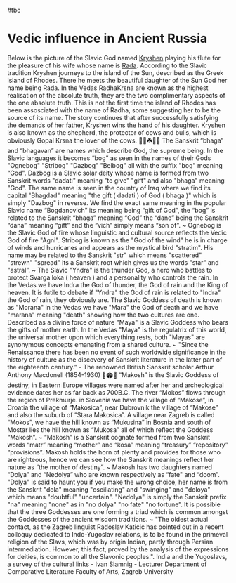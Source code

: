 #tbc 

# Vedic influence in Ancient Russia
Below is the picture of the Slavic God named [Kryshen](kryshen.md) playing his flute for the pleasure of his wife whose name is [Rada](rada.md). According to the Slavic tradition Kryshen journeys to the island of the Sun, described as the Greek island of Rhodes. 
There he meets the beautiful daughter of the Sun God her name being Rada. In the Vedas RadhaKrsna are known as the highest realisation of the absolute truth, they are the two complimentary aspects of the one absolute truth. 
This is not the first time the island of Rhodes has been assosciated with the name of Radha, some suggesting her to be the source of its name. The story continues that after successfully satisfying the demands of her father, Kryshen wins the hand of his daughter. Kryshen is also known as the shepherd, the protector of cows and bulls, which is obviously Gopal Krsna the lover of the cows.
🧘‍♀️☘️🧘‍♀️
The Sanskrit “bhaga” and “bhagavan” are names which describe God, the supreme being. In the Slavic languages it becomes “bog” as seen in the names of their Gods "Ognebog" "Stribog" "Dazbog" "Belbog" all with the suffix "bog" meaning “God". Dazbog is a Slavic solar deity whose name is formed from two Sanskrit words "dadati" meaning "to give" "gift" and also "bhaga" meaning "God". The same name is seen in the country of Iraq where we find its capital "Bhagdad" meaning "the gift ( dadati ) of God ( bhaga )" which is simply "Dazbog" in reverse. We find the exact same meaning in the popular Slavic name “Bogdanovich” its meaning being “gift of God”, the “bog” is related to the Sanskrit “bhaga” meaning “God” the “dano” being the Sanskrit “dana” meaning “gift” and the “vich” simply means “son of”.
~
Ognebog is the Slavic God of fire whose linguistic and cultural source reflects the Vedic God of fire "Agni". Stribog is known as the "God of the wind" he is in charge of winds and hurricanes and appears as the mystical bird "stratim". His name may be related to the Sanskrit "str" which means "scattered" "strewn" "spread" its a Sanskrit root which gives us the words "star" and "astral”.
~
The Slavic "Yndra" is the thunder God, a hero who battles to protect Svarga loka ( heaven ) and a personality who controls the rain. In the Vedas we have Indra the God of thunder, the God of rain and the King of heaven. It is futile to debate if "Yndra" the God of rain is related to "Indra" the God of rain, they obviously are. The Slavic Goddess of death is known as "Morana" in the Vedas we have "Mara" the God of death and we have "marana" meaning "death" showing how the two cultures are one. Described as a divine force of nature "Maya" is a Slavic Goddess who bears the gifts of mother earth. In the Vedas "Maya" is the regulatrix of this world, the universal mother upon which everything rests, both "Mayas" are synonymous concepts emanating from a shared culture.
~
"Since the Renaissance there has been no event of such worldwide significance in the history of culture as the discovery of Sanskrit literature in the latter part of the eighteenth century.” - The renowned British Sanskrit scholar Arthur Anthony Macdonell (1854-1930)
🏺🏟️🏺
“Makosh” is the Slavic Goddess of destiny, in Eastern Europe villages were named after her and archeological evidence dates her as far back as 700B.C. The river “Mokos” flows through the region of Prekmurje. in Slovenia we have the village of “Makose”, in Croatia the village of “Makosica”, near Dubrovnik the village of “Makose” and also the suburb of “Stara Makosica”. A village near Zagreb is called “Mokos”, we have the hill known as “Mukusina” in Bosnia and south of Mostar lies the hill known as “Mukosa” all of which reflect the Goddess “Makosh”.
~
“Makosh” is a Sanskrit cognate formed from two Sanskrit words “matr” meaning “mother” and “kosa” meaning “treasury” “repository” “provisions”. Makosh holds the horn of plenty and provides for those who are righteous, hence we can see how the Sanskrit meanings reflect her nature as “the mother of destiny”.
~
Makosh has two daughters named “Dolya” and “Nedolya” who are known respectively as “fate" and “doom”. "Dolya" is said to haunt you if you make the wrong choice, her name is from the Sanskrit "dola" meaning "oscillating" and "swinging" and "doloya" which means "doubtful" "uncertain". "Nedolya" is simply the Sanskrit prefix "na" meaning "none" as in "no dolya" "no fate" "no fortune”. It is possible that the three Goddesses are one forming a triad which is common amongst the Goddesses of the ancient wisdom traditions.
~
"The oldest actual contact, as the Zagreb linguist Radoslav Katicic has pointed out in a recent colloquy dedicated to Indo-Yugoslav relations, is to be found in the primeval religion of the Slavs, which was by origin Indian, partly through Persian intermediation. However, this fact, proved by the analysis of the expressions for deities, is common to all the Slavonic peoples.". India and the Yugoslavs, a survey of the cultural links - Ivan Slamnig - Lecturer Department of Comparative Literature Faculty of Arts, Zagreb University